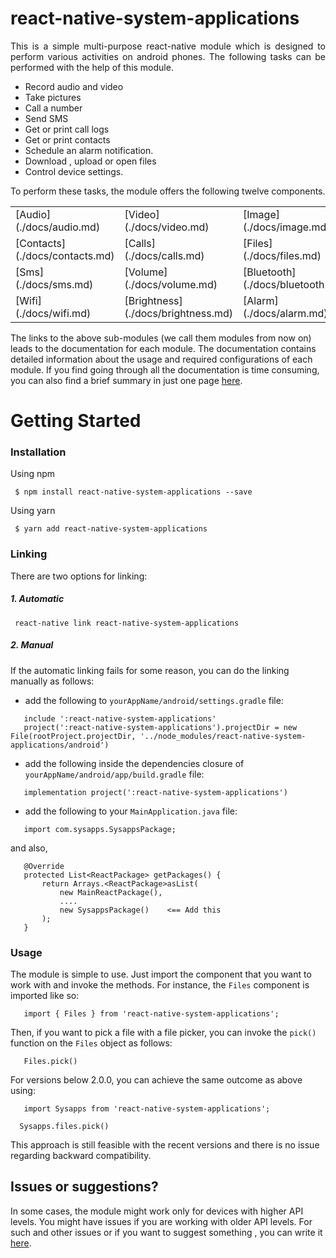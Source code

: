 # react-native-system-applications

<p style = "text-align: justify">This is a simple multi-purpose react-native module which is designed to perform various activities on android phones. The following tasks can be performed with the help of this module.</p>

* Record audio and video
* Take pictures
* Call a number
* Send SMS
* Get or print call logs
* Get or print contacts
* Schedule an alarm notification.
* Download , upload or open files
* Control device settings.

<p style = "text-align: justify">To perform these tasks, the module offers the following twelve components.</p>

<table>
<tr><td>[Audio](./docs/audio.md)</td><td>[Video](./docs/video.md)</td><td>[Image](./docs/image.md)</td></tr>
<tr><td>[Contacts](./docs/contacts.md)</td><td>[Calls](./docs/calls.md)</td><td>[Files](./docs/files.md)</td></tr>
<tr><td>[Sms](./docs/sms.md)</td><td>[Volume](./docs/volume.md)</td><td>[Bluetooth](./docs/bluetooth.md)</td></tr>
<tr><td>[Wifi](./docs/wifi.md)</td><td>[Brightness](./docs/brightness.md)</td><td>[Alarm](./docs/alarm.md)</td></tr>
</table>

The links to the above sub-modules (we call them modules from now on) leads to the documentation for each module. The documentation contains detailed information about the usage and required configurations of each module. If you find going through all the documentation is time consuming, you can also find a brief summary in just one page [here](./docs/summary.md).

# Getting Started

### Installation

Using npm

```	$ npm install react-native-system-applications --save```

Using yarn

```	$ yarn add react-native-system-applications```

### Linking
There are two options for linking:
##### 1. Automatic

```	react-native link react-native-system-applications```
##### 2. Manual

If the automatic linking fails for some reason, you can do the linking manually as follows:
 * add the following to <code>yourAppName/android/settings.gradle</code> file:
 
 ```
 	include ':react-native-system-applications'
 	project(':react-native-system-applications').projectDir = new File(rootProject.projectDir, '../node_modules/react-native-system-applications/android')
 ```

 * add the following inside the dependencies closure of  <code>yourAppName/android/app/build.gradle</code> file:
 ```
 	implementation project(':react-native-system-applications')
```

* add the following to your <code>MainApplication.java</code> file:
 ```
 	import com.sysapps.SysappsPackage;
 ```
 and also,
 ```
	@Override
	protected List<ReactPackage> getPackages() {
		return Arrays.<ReactPackage>asList(
			new MainReactPackage(),
			....
			new SysappsPackage()    <== Add this
		);
	}
 ```


### Usage
The module is simple to use. Just import the component that you want to work with and invoke the methods. For instance, the 
<code>Files</code> component is imported like so:

```   import { Files } from 'react-native-system-applications';```

Then, if you want to pick a file with a file picker, you can invoke the <code>pick()</code> function on the 
<code>Files</code> object as follows:

```    Files.pick()    ```

For versions below 2.0.0, you can achieve the same outcome as above using:

```   import Sysapps from 'react-native-system-applications';```

```   Sysapps.files.pick()    ```

This approach is still feasible with the recent versions and there is no issue regarding backward compatibility.

## Issues or suggestions?
In some cases, the module might work only for devices with higher API levels. You might have issues if you are working with older API levels. For such and other  issues or if you want to suggest something , you can write it [here](https://github.com/Asaye/react-native-system-applications/issues).

